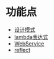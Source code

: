# 功能点
* [设计模式](src/main/java/com/winjean/design_pattern/README.MD)
* [lambda表达式](src/main/java/com/winjean/lambda/lambda.md)
* [WebService](src/main/java/com/winjean/webservice/webservice.md)
* [reflect](src/main/java/com/winjean/reflect/reflect.md)
